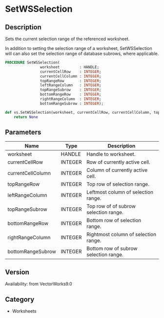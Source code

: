 # SetWSSelection

## Description
Sets the current selection range of the referenced worksheet.

In addition to setting the selection range of a worksheet, SetWSSelection will can also set the selection range of database subrows, where applicable.

```pascal
PROCEDURE SetWSSelection(
				worksheet         : HANDLE;
				currentCellRow    : INTEGER;
				currentCellColumn : INTEGER;
				topRangeRow       : INTEGER;
				leftRangeColumn   : INTEGER;
				topRangeSubrow    : INTEGER;
				bottomRangeRow    : INTEGER;
				rightRangeColumn  : INTEGER;
				bottomRangeSubrow : INTEGER);
```

```python
def vs.SetWSSelection(worksheet, currentCellRow, currentCellColumn, topRangeRow, leftRangeColumn, topRangeSubrow, bottomRangeRow, rightRangeColumn, bottomRangeSubrow):
    return None
```

## Parameters
|Name|Type|Description|
|---|---|---|
|worksheet|HANDLE|Handle to worksheet.|
|currentCellRow|INTEGER|Row of currently active cell.|
|currentCellColumn|INTEGER|Column of currently active cell.|
|topRangeRow|INTEGER|Top row of selection range.|
|leftRangeColumn|INTEGER|Leftmost column of selection range.|
|topRangeSubrow|INTEGER|Top row of of subrow selection range.|
|bottomRangeRow|INTEGER|Bottom row of selection range.|
|rightRangeColumn|INTEGER|Rightmost column of selection range.|
|bottomRangeSubrow|INTEGER|Bottom row of subrow selection range.|

## Version
Availability: from VectorWorks9.0

## Category
* Worksheets

